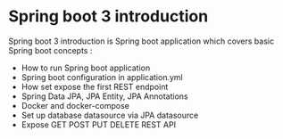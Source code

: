# Spring boot 3 introduction

Spring boot 3 introduction is Spring boot application which
covers basic Spring boot concepts :

- How to run Spring boot application
- Spring boot configuration in application.yml
- How set expose the first REST endpoint
- Spring Data JPA, JPA Entity, JPA Annotations
- Docker and docker-compose
- Set up database datasource via JPA datasource
- Expose GET POST PUT DELETE REST API 
 